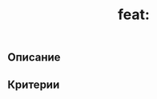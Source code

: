 ﻿---
name: Feature request
about: Предложить улучшение
title: "feat: "
labels: enhancement
---
## Описание
## Критерии

